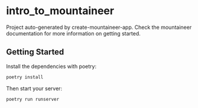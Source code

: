 # intro_to_mountaineer

Project auto-generated by create-mountaineer-app. Check the mountaineer documentation for more information on getting started.

## Getting Started


Install the dependencies with poetry:

```bash
poetry install
```

Then start your server:

```bash
poetry run runserver
```
